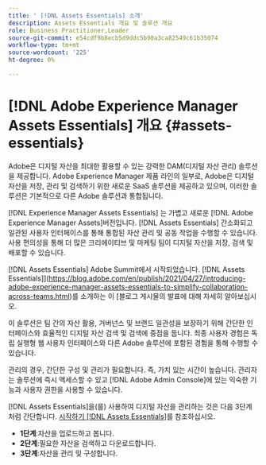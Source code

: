 ```yaml
---
title: ' [!DNL Assets Essentials] 소개'
description: Assets Essentials 개요 및 솔루션 개요
role: Business Practitioner,Leader
source-git-commit: e54cdf9b8ecb5d9ddc5b90a3ca82549c61b35074
workflow-type: tm+mt
source-wordcount: '225'
ht-degree: 0%

---
```


# [!DNL Adobe Experience Manager Assets Essentials] 개요 {#assets-essentials}

<!-- TBD: Update this banner to remove Beta label. 
![Banner image for beta docs](assets/do-not-localize/banner-image-beta-docs.png)
-->

Adobe은 디지털 자산을 최대한 활용할 수 있는 강력한 DAM(디지털 자산 관리) 솔루션을 제공합니다. Adobe Experience Manager 제품 라인의 일부로, Adobe은 디지털 자산을 저장, 관리 및 검색하기 위한 새로운 SaaS 솔루션을 제공하고 있으며, 이러한 솔루션은 기본적으로 다른 Adobe 솔루션과 통합됩니다.

[!DNL Experience Manager Assets Essentials] 는 가볍고 새로운  [!DNL Adobe Experience Manager Assets]버전입니다. [!DNL Assets Essentials] 간소화되고 일관된 사용자 인터페이스를 통해 통합된 자산 관리 및 공동 작업을 수행할 수 있습니다. 사용 편의성을 통해 더 많은 크리에이티브 및 마케팅 팀이 디지털 자산을 저장, 검색 및 배포할 수 있습니다.

[!DNL Assets Essentials] Adobe Summit에서 시작되었습니다.  [!DNL Assets Essentials]](https://blog.adobe.com/en/publish/2021/04/27/introducing-adobe-experience-manager-assets-essentials-to-simplify-collaboration-across-teams.html)를 소개하는 이 [블로그 게시물의 발표에 대해 자세히 알아보십시오.

이 솔루션은 팀 간의 자산 활용, 거버넌스 및 브랜드 일관성을 보장하기 위해 간단한 인터페이스와 효율적인 디지털 자산 검색 및 검색에 중점을 둡니다. 최종 사용자 경험은 독립 실행형 웹 사용자 인터페이스와 다른 Adobe 솔루션에 포함된 경험을 통해 수행할 수 있습니다.

관리의 경우, 간단한 구성 및 관리가 필요합니다. 즉, 가치 있는 시간이 높습니다. 관리자는 솔루션에 즉시 액세스할 수 있고 [!DNL Adobe Admin Console]에 있는 익숙한 기능과 사용자 권한을 사용할 수 있습니다.

[!DNL Assets Essentials]을(를) 사용하여 디지털 자산을 관리하는 것은 다음 3단계처럼 간단합니다. [시작하기 [!DNL Assets Essentials]](/help/get-started.md)를 참조하십시오.

* **1단계**:자산을 업로드하고 봅니다.
* **2단계**:필요한 자산을 검색하고 다운로드합니다.
* **3단계**:자산을 관리 및 구성합니다.
